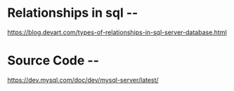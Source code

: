 # Relationships in sql --

https://blog.devart.com/types-of-relationships-in-sql-server-database.html

# Source Code --

https://dev.mysql.com/doc/dev/mysql-server/latest/
